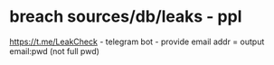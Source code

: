# breach sources/db/leaks - ppl 

https://t.me/LeakCheck - telegram bot - provide email addr = output email:pwd (not full pwd)


